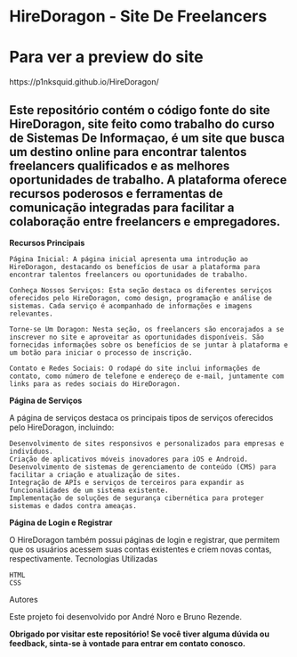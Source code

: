 # HireDoragon - Site De Freelancers

<h1>Para ver a preview do site</h1> 
https://p1nksquid.github.io/HireDoragon/


<h2>Este repositório contém o código fonte do site HireDoragon, site feito como trabalho do curso de Sistemas De Informaçao, é um site que busca um destino online para encontrar talentos freelancers qualificados e as melhores oportunidades de trabalho. A plataforma oferece recursos poderosos e ferramentas de comunicação integradas para facilitar a colaboração entre freelancers e empregadores.</h2>

**Recursos Principais**

    Página Inicial: A página inicial apresenta uma introdução ao HireDoragon, destacando os benefícios de usar a plataforma para encontrar talentos freelancers ou oportunidades de trabalho.

    Conheça Nossos Serviços: Esta seção destaca os diferentes serviços oferecidos pelo HireDoragon, como design, programação e análise de sistemas. Cada serviço é acompanhado de informações e imagens relevantes.

    Torne-se Um Doragon: Nesta seção, os freelancers são encorajados a se inscrever no site e aproveitar as oportunidades disponíveis. São fornecidas informações sobre os benefícios de se juntar à plataforma e um botão para iniciar o processo de inscrição.

    Contato e Redes Sociais: O rodapé do site inclui informações de contato, como número de telefone e endereço de e-mail, juntamente com links para as redes sociais do HireDoragon.

**Página de Serviços**

A página de serviços destaca os principais tipos de serviços oferecidos pelo HireDoragon, incluindo:

    Desenvolvimento de sites responsivos e personalizados para empresas e indivíduos.
    Criação de aplicativos móveis inovadores para iOS e Android.
    Desenvolvimento de sistemas de gerenciamento de conteúdo (CMS) para facilitar a criação e atualização de sites.
    Integração de APIs e serviços de terceiros para expandir as funcionalidades de um sistema existente.
    Implementação de soluções de segurança cibernética para proteger sistemas e dados contra ameaças.

**Página de Login e Registrar**

O HireDoragon também possui páginas de login e registrar, que permitem que os usuários acessem suas contas existentes e criem novas contas, respectivamente.
Tecnologias Utilizadas

    HTML
    CSS

Autores

Este projeto foi desenvolvido por André Noro e Bruno Rezende.

**Obrigado por visitar este repositório! Se você tiver alguma dúvida ou feedback, sinta-se à vontade para entrar em contato conosco.**
